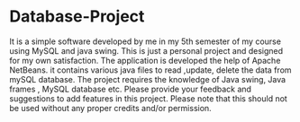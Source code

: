 # Database-Project
It is a simple software developed by me in my 5th semester of my course using MySQL and java swing. This is just a personal project and designed for my own satisfaction.
The application is developed the help of Apache NetBeans. it contains various java files to read ,update, delete the data from mySQL database. 
The project requires the knowledge of Java swing, Java frames , MySQL database etc. 
Please provide your feedback and suggestions to add features in this project. 
Please note that this should not be used without any proper credits and/or permission.
